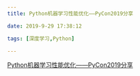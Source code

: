 ```yaml
---
title: Python机器学习性能优化——PyCon2019分享

date: 2019-9-29 17:38:12

tags: [深度学习,Python]

---
```




[Python机器学习性能优化——PyCon2019分享](
https://mp.weixin.qq.com/s?__biz=MzU3ODg1NDg0OQ==&mid=2247483733&idx=1&sn=50e64f16319411573ee5625a5eb3feb0&chksm=fd6e4bfbca19c2ed17998fb72776028bfd250715897774c825355c8014da079fd10bf7f32df3&token=1449769781&lang=zh_CN#rd)
